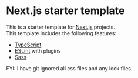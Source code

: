 # Next.js starter template

This is a starter template for [Next.js](https://nextjs.org/) projects.  
This template includes the following features:

  * [TypeScript](https://www.typescriptlang.org/)
  * [ESLint](https://eslint.org/) with plugins 
  * [Sass](https://sass-lang.com/)

FYI: I have git ignored all css files and any lock files. 

